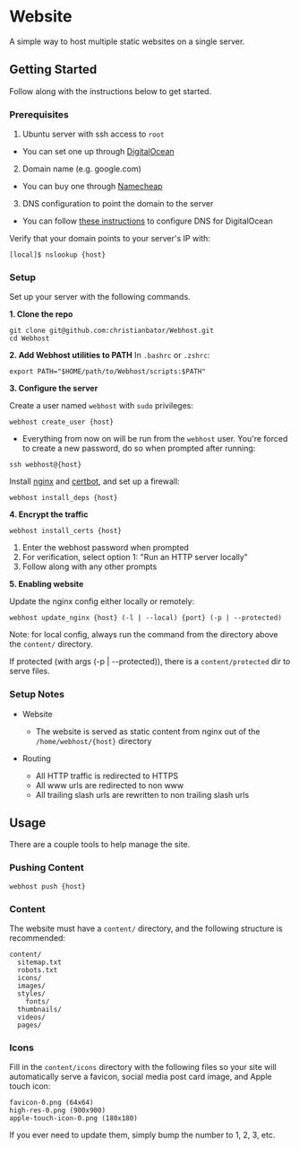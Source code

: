 Website
=====

A simple way to host multiple static websites on a single server.


Getting Started
---------------

Follow along with the instructions below to get started.

### Prerequisites

1. Ubuntu server with ssh access to `root`
  - You can set one up through [DigitalOcean](https://www.digitalocean.com/docs/droplets/how-to/create/)
2. Domain name (e.g. google.com)
  - You can buy one through [Namecheap](https://www.namecheap.com) 
3. DNS configuration to point the domain to the server
  - You can follow [these instructions](https://www.digitalocean.com/community/tutorials/how-to-point-to-digitalocean-nameservers-from-common-domain-registrars) to configure DNS for DigitalOcean

Verify that your domain points to your server's IP with:
```
[local]$ nslookup {host}
```

### Setup

Set up your server with the following commands.

**1. Clone the repo**

```
git clone git@github.com:christianbator/Webhost.git
cd Webhost
```

**2. Add Webhost utilities to PATH**
In `.bashrc` or `.zshrc`:
```
export PATH="$HOME/path/to/Webhost/scripts:$PATH"
```

**3. Configure the server**

Create a user named `webhost` with `sudo` privileges:
```
webhost create_user {host}
```

- Everything from now on will be run from the `webhost` user. You're forced to create a new password, do so when prompted after running:
```
ssh webhost@{host}
```

Install [nginx](https://www.nginx.com/resources/wiki/) and
  [certbot](https://letsencrypt.org), and set up a firewall:
```
webhost install_deps {host}
```

**4. Encrypt the traffic**

```
webhost install_certs {host}
```

1) Enter the webhost password when prompted
2) For verification, select option 1: "Run an HTTP server locally"
3) Follow along with any other prompts

**5. Enabling website**

Update the nginx config either locally or remotely:
```
webhost update_nginx {host} (-l | --local) {port} (-p | --protected)
```

Note: for local config, always run the command from the directory above the `content/` directory.

If protected (with args (-p | --protected)), there is a `content/protected` dir to serve files.

### Setup Notes

- Website
  - The website is served as static content from nginx out of the
    `/home/webhost/{host}` directory

- Routing
  - All HTTP traffic is redirected to HTTPS
  - All www urls are redirected to non www
  - All trailing slash urls are rewritten to non trailing slash urls

Usage
-----

There are a couple tools to help manage the site.

### Pushing Content
```
webhost push {host}
```

### Content
The website must have a `content/` directory, and the following structure is recommended:
```
content/
  sitemap.txt
  robots.txt
  icons/
  images/
  styles/
    fonts/
  thumbnails/
  videos/
  pages/
```

### Icons

Fill in the `content/icons` directory with the following files
so your site will automatically serve a favicon, social media post card image, and Apple touch icon:

```
favicon-0.png (64x64)
high-res-0.png (900x900)
apple-touch-icon-0.png (180x180)
```

If you ever need to update them, simply bump the number to 1, 2, 3, etc.
